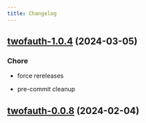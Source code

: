 ```yaml
---
title: Changelog
---
```




## [twofauth-1.0.4](https://github.com/truecharts/charts/compare/twofauth-1.0.3...twofauth-1.0.4) (2024-03-05)

### Chore



- force rereleases

- pre-commit cleanup







## [twofauth-0.0.8](https://github.com/truecharts/charts/compare/twofauth-0.0.7...twofauth-0.0.8) (2024-02-04)